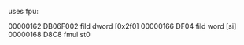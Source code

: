 uses fpu:

00000162  DB06F002          fild dword [0x2f0]
00000166  DF04              fild word [si]
00000168  D8C8              fmul st0
